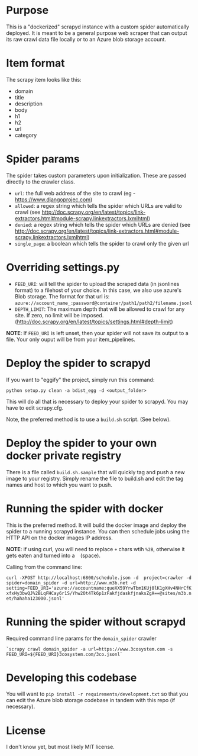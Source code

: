 # Purpose

This is a "dockerized" scrapyd instance with a custom spider automatically  
deployed. It is meant to be a general purpose web scraper that can output 
its raw crawl data file locally or to an Azure blob storage account.
 
 
# Item format

The scrapy item looks like this:

 - domain
 - title
 - description
 - body
 - h1
 - h2
 - url
 - category
 
# Spider params
 
 The spider takes custom parameters upon initialization. These are passed 
 directly to the crawler class.
 
  - `url`: the full web address of the site to crawl (eg - https://www.djangoprojec.com)
  - `allowed`: a regex string which tells the spider which URLs are valid to 
 crawl (see http://doc.scrapy.org/en/latest/topics/link-extractors.html#module-scrapy.linkextractors.lxmlhtml)
  - `denied`: a regex string which tells the spider which URLs are denied 
 (see http://doc.scrapy.org/en/latest/topics/link-extractors.html#module-scrapy.linkextractors.lxmlhtml)
  - `single_page`: a boolean which tells the spider to crawl only the given url
 
# Overriding settings.py

  - `FEED_URI`: will tell the spider to upload the scraped data (in jsonlines format) to a filehost of your choice. In
this case, we also use azure's Blob storage. The format for that url is: `azure://account_name_:password@container/path1/path2/filename.jsonl`
  - `DEPTH_LIMIT`: The maximum depth that will be allowed to crawl for any site. If zero, no limit will be imposed. (http://doc.scrapy.org/en/latest/topics/settings.html#depth-limit)

**NOTE**: If `FEED_URI` is left unset, then your spider will not save its output to a file. Your only ouput will be from
your item_pipelines.


# Deploy the spider to scrapyd
If you want to "eggify" the project, simply run this command:

`python setup.py clean -a bdist_egg -d <output_folder>`

This will do all that is necessary to deploy your spider to scrapyd. You may have to edit scrapy.cfg.

Note, the preferred method is to use a `build.sh` script. (See below).


# Deploy the spider to your own docker private registry

There is a file called `build.sh.sample` that will quickly tag and push a new image to your registry.
Simply rename the file to build.sh and edit the tag names and host to which you want to push.


# Running the spider with docker

This is the preferred method. It will build the docker image and deploy the spider to a running scrapyd instance. You
can then schedule jobs using the HTTP API on the docker images IP address.

**NOTE**: if using curl, you will need to replace `+` chars wtih `%2B`, otherwise it 
gets eaten and turned into a ` ` (space).

Calling from the command line:

`curl -XPOST http://localhost:6800/schedule.json -d  project=crawler -d spider=domain_spider -d url=http://www.m3b.net -d setting=FEED_URI='azure://accountname:queXX59YrwTbm1KUj0lK1gXHv4NHrCfKxfxHy3bwQJ%2BLqFHCay6r1S/Yhw2Ot4Tk6p1zFakfjdaskfjnaksZgA==@sites/m3b.net/hahaha123000.jsonl'`


# Running the spider without scrapyd

Required command line params for the `domain_spider` crawler

    `scrapy crawl domain_spider -a url=https://www.3cosystem.com -s FEED_URI=${FEED_URI}3cosystem.com/3co.jsonl`


# Developing this codebase

You will want to `pip install -r requirements/development.txt` so that you can edit the Azure blob storage codebase in 
tandem with this repo (if necessary).


# License

I don't know yet, but most likely MIT license.